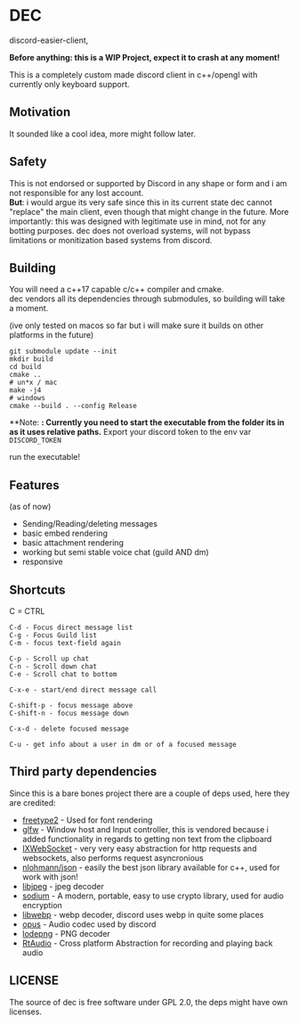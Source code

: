 # DEC
discord-easier-client,  

**Before anything: this is a WIP Project, expect it to crash at any moment!**

This is a completely custom made discord client in c++/opengl with currently only keyboard support.

## Motivation
It sounded like a cool idea, more might follow later.

## Safety
This is not endorsed or supported by Discord in any shape or form and i am not responsible for any lost account.  
**But**: i would argue its very safe since this in its current state dec cannot "replace" the main client, even though that might change in the future.
More importantly: this was designed with legitimate use in mind, not for any botting purposes. dec does not overload systems, will not bypass limitations or monitization based systems from discord.

## Building
You will need a c++17 capable c/c++ compiler and cmake.  
dec vendors all its dependencies through submodules, so building will take a moment.

(ive only tested on macos so far but i will make sure it builds on other platforms in the future)
```
git submodule update --init
mkdir build
cd build
cmake ..
# un*x / mac
make -j4
# windows
cmake --build . --config Release

```
**Note: **: Currently you need to start the executable from the folder its in as it uses relative paths.**
Export your discord token to the env var `DISCORD_TOKEN`

run the executable!

## Features
(as of now)

* Sending/Reading/deleting messages
* basic embed rendering
* basic attachment rendering
* working but semi stable voice chat (guild AND dm)
* responsive



## Shortcuts
C = CTRL
```
C-d - Focus direct message list
C-g - Focus Guild list
C-m - focus text-field again

C-p - Scroll up chat
C-n - Scroll down chat
C-e - Scroll chat to bottom

C-x-e - start/end direct message call

C-shift-p - focus message above
C-shift-n - focus message down

C-x-d - delete focused message 

C-u - get info about a user in dm or of a focused message
```

## Third party dependencies
Since this is a bare bones project there are a couple of deps used, here they are credited:

* [freetype2](https://freetype.org/) - Used for font rendering
* [glfw](https://www.glfw.org/) - Window host and Input controller, this is vendored because i added functionality in regards to getting non text from the clipboard
* [IXWebSocket](https://github.com/machinezone/IXWebSocket) - very very easy abstraction for http requests and websockets, also performs request asyncronious
* [nlohmann/json](https://github.com/nlohmann/json) - easily the best json library available for c++, used for work with json!
* [libjpeg](http://libjpeg.sourceforge.net/) - jpeg decoder
* [sodium](https://github.com/jedisct1/libsodium) - A modern, portable, easy to use crypto library, used for audio encryption
* [libwebp](https://chromium.googlesource.com/webm/libwebp) - webp decoder, discord uses webp in quite some places
* [opus](https://github.com/xiph/opus) - Audio codec used by discord
* [lodepng](https://github.com/lvandeve/lodepng) - PNG decoder
* [RtAudio](https://github.com/thestk/rtaudio) - Cross platform Abstraction for recording and playing back audio

## LICENSE 
The source of dec is free software under GPL 2.0, the deps might have own licenses.